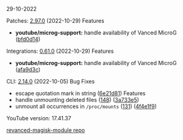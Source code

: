 29-10-2022

Patches:   [2.97.0](https://github.com/revanced/revanced-patches/compare/v2.96.0...v2.97.0) (2022-10-29)
 Features
* **youtube/microg-support:** handle availability of Vanced MicroG ([bfd0d14](https://github.com/revanced/revanced-patches/commit/bfd0d1418fb68f1d37687ec2072d3b64a9c3c6ee))

Integrations:   [0.61.0](https://github.com/revanced/revanced-integrations/compare/v0.60.0...v0.61.0) (2022-10-29)
 Features
* **youtube/microg-support:** handle availability of Vanced MicroG ([afa9d3c](https://github.com/revanced/revanced-integrations/commit/afa9d3cbb12f8abd9a7f1beb74e454fee6e4b0a7))

CLI:   [2.14.0](https://github.com/revanced/revanced-cli/compare/v2.13.0...v2.14.0) (2022-10-05)
 Bug Fixes
* escape quotation mark in string ([6e21d81](https://github.com/revanced/revanced-cli/commit/6e21d81964e8160e06ffda7051dd484e4aaaa432))
 Features
* handle unmounting deleted files ([148](https://github.com/revanced/revanced-cli/issues/148)) ([3a733e5](https://github.com/revanced/revanced-cli/commit/3a733e513717799ca0e32327e5b8be043680c556))
* unmount all occurrences in `/proc/mounts` ([131](https://github.com/revanced/revanced-cli/issues/131)) ([4f4e1f9](https://github.com/revanced/revanced-cli/commit/4f4e1f9834bf28d9be2efd4fd7bae19951b85258))


YouTube version: 17.41.37

[revanced-magisk-module repo](https://github.com/vuongvan/magisk-module)
